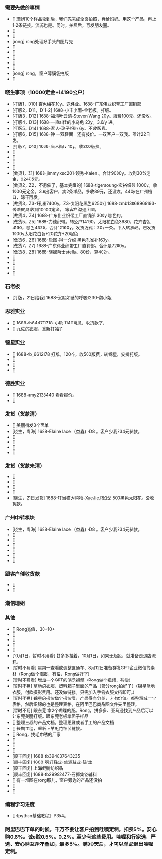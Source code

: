 ### 需要先做的事情
- [] 珊姐10个样品收到后，我们先完成全面拍照，再给妈妈。用这个产品，再上1-2条链接。流苏也是。同时，拍照后，再发朋友圈。
- [] 
- [] 
- [rong] rong处理好手头的图片先
- [] 
- [] 
- [] 
- [] 
- [] 
- [rong] rong，窗户薄膜袋拍版
- [] 


### 晓生事项（10000定金+14190公户）    
- [打版1，D10] 杏色梅花10y。送伟业。1688-广东伟业织带工厂直销部 
- [打版2，D11，D11-2]  1688-小丰小雨-金老板。打版。
- [打版3，D12] 1688-福清叶云清-Steven Wang 20y。版费100元。还没收。
- [打版4，D13] 1688-一直ai佳的小乌龟 20y。3.6/y 进。
- [打版5，D14] 1688-客人-玲子织带 6y。不收版费。
- [打版6，D15] 1688-钟 一双鞋面，还有报价。一双客户一双我。预计22日发。
- [打版7，D16] 1688-唐人街lv 10y。收200版费。
- [] 
- [] 
- [] 
- [] 
- [做货1，Z1] 1688-jimmyjxsc201-领秀-Kaien 。合计9000y。收到30%定金，9247.5元。 
- [做货2，Z2，不用催了，基本完事的] 1688-tigersoung-宏裕织带 1000y。收1000元定金。3.6出客户。卖2条样品，多收89元，还没收。440y在广州档口，晾干再发。
- [做货3，Z3-1孔雀7400y，Z3-太阳花黑色6250y] 1688-zmb13868969193-诚浩皮具 收到10000定金。 等客户沟通大圆。
- [做货4，Z4] 1688-广东伟业织带工厂直销部 300y 咖色的。 
- [做货5，Z5] 1688-力德织带。转公户14190。太阳花白色3680，花卉杏色4160，咖色4320，合计12160y。发货方式：20y一条。中大转狮岭。已发货1000y太阳花白色+20花卉+20咖色
- [做货6，Z6] 1688-启图-得一介绍 黑色孔雀补160y。 
- [做货7，Z7] 1688-广东伟业织带工厂直销部。合计是7200y。
- [做货8，Z8] 1688-晓娜隐士stella。80份，算40对。 
- [] 
- [] 
- [] 
- [] 



### 石老板
- [打版，21日给我] 1688-沉默如谜的呼吸1230-魏小姐




### 思雅实业
- [] 1688-tb644711718-小镹 1140南瓜。收货款了。
- [] 九佐的衣服，重新打袖子

### 锦星实业
- [] 1688-tb_6612178 打版。120个，收500版费，转锦星。安排打版。
- [] 
- [] 
- [] 

### 德胜实业
- [] 1688-amy2133440 看看报价。
- [] 


### 发货（货款清）
- [] 美丽得发3个面单
- [晓生，粤海] 1688-Elaine lace （益鑫) -D8 。客户少我234元货款。
- [] 
- [] 
- [] 
- [] 

### 发货（货款未清）
- [] 
- [] 
- [] 
- [] 
- [晓生，21日发货] 1688-叮当猫大购物-XueJie.R如戈 500黑色太阳花。没收货款。



### 广州中转模块
- [晓生，粤海] 1688-Elaine lace （益鑫) -D8 。客户少我234元货款。
- [] 
- [] 
- [] 
- [] 
- [] 
- [] 


### 跟客户催收货款
- [] 
- [] 




### 潮信珊姐



### 其他
- [] Rong充值，30+10+
- [] 
- [] 
- [] 
- [] 
- [10月1日，暂时不用看] 拼多多挂着，10月1日，如果无起色，就准备走退店流程。
- [暂时不用看] 星期一查看或调整直通车、8月12日准备群发GPT企业微信的素材（Rong做个海报，有偿，Rong做好了）
- [暂时不用看] 增加一个GPT的演示视频（Rong做个视频，有偿）
- [暂时不用] 草地的衣服、塑料箱子里面的产品（部分rong拍好了）（锦星草地衣服，付款摄影费用。还没做链接。只需加入手钩衣服文档即可。）
- [暂时不用] 锦星的报价做个报价表，产品得有分类，才有价值。都整理成一个表格，然后织锦的也是整理表格，在阿里巴巴商品图文件夹里整理。 
- [暂时不用] 跟东莞 拿2个蝴蝶的版。Rong，拼多多、亚马逊找到产品后可以让东莞美丽打版。跟东莞老板拿团子样品
- [] 整理三叔的产品文档，整理思雅或者手工的产品文档
- [] 长期工程，重新上羊毛花相关链接。
- [] Rong，找毛巾绣的厂家
- [] 
- [] 
- [] 
- [顺丰回复] 1688-tb394837643235 
- [顺丰回复] 1688-啊轩鞋业-盛源鞋业-陈'生
- [顺丰回复] 上海鲲鹏纺织品 
- [顺丰回复] 1688-tb29992477-石狮集铭辅料
- [] 有一堆图在rong那儿，窗户旁边的产品还没拍
- [] 
- [] 




### 编程学习进度
- [] 《python基础教程》P354。


### 阿里巴巴下单的时候，千万不要让客户拍到哇噢定制，扣费5%。安心购0.6%。诚e赊0.5%。0.2%。至少有这些费用。哇喔和行家选、严选、安心购互斥不叠加，最多5%。满90天后，才可以单品退出哇喔定制。